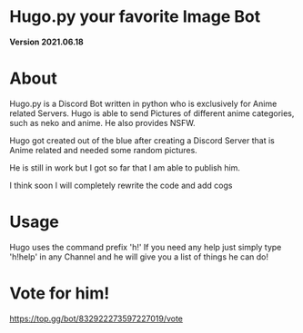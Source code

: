 # Hugo.py your favorite Image Bot

**Version 2021.06.18**

# About

Hugo.py is a Discord Bot written in python who is exclusively for Anime related Servers.
Hugo is able to send Pictures of different anime categories, such as neko and anime.
He also provides NSFW.

Hugo got created out of the blue after creating a Discord Server that is Anime related and needed some random pictures.

He is still in work but I got so far that I am able to publish him.

I think soon I will completely rewrite the code and add cogs
# Usage

Hugo uses the command prefix 'h!'
If you need any help just simply type 'h!help' in any Channel and he will give you a list of things he can do!

# Vote for him! 

https://top.gg/bot/832922273597227019/vote
